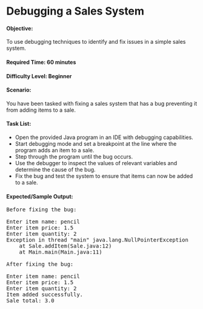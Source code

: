 # Debugging a Sales System

#### Objective: 
To use debugging techniques to identify and fix issues in a simple sales system.

#### Required Time: 60 minutes

#### Difficulty Level: Beginner

#### Scenario: 
You have been tasked with fixing a sales system that has a bug preventing it from adding items to a sale.

#### Task List:

* Open the provided Java program in an IDE with debugging capabilities.
* Start debugging mode and set a breakpoint at the line where the program adds an item to a sale.
* Step through the program until the bug occurs.
* Use the debugger to inspect the values of relevant variables and determine the cause of the bug.
* Fix the bug and test the system to ensure that items can now be added to a sale.

#### Expected/Sample Output:

<pre>
Before fixing the bug:

Enter item name: pencil
Enter item price: 1.5
Enter item quantity: 2
Exception in thread "main" java.lang.NullPointerException
	at Sale.addItem(Sale.java:12)
	at Main.main(Main.java:11)

After fixing the bug:

Enter item name: pencil
Enter item price: 1.5
Enter item quantity: 2
Item added successfully.
Sale total: 3.0

